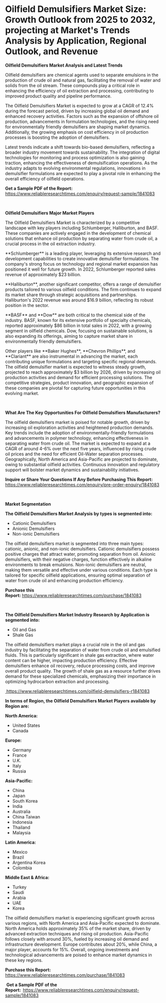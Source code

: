 <p><h1>Oilfield Demulsifiers Market Size: Growth Outlook from 2025 to 2032, projecting at Market's Trends Analysis by Application, Regional Outlook, and Revenue</h1></p><p><strong>Oilfield Demulsifiers Market Analysis and Latest Trends</strong></p>
<p><p>Oilfield demulsifiers are chemical agents used to separate emulsions in the production of crude oil and natural gas, facilitating the removal of water and solids from the oil stream. These compounds play a critical role in enhancing the efficiency of oil extraction and processing, contributing to improved product quality and pipeline performance.</p><p>The Oilfield Demulsifiers Market is expected to grow at a CAGR of 12.4% during the forecast period, driven by increasing global oil demand and enhanced recovery activities. Factors such as the expansion of offshore oil production, advancements in formulation technologies, and the rising need for environmentally friendly demulsifiers are shaping market dynamics. Additionally, the growing emphasis on cost efficiency in oil production processes is boosting the adoption of demulsifiers.</p><p>Latest trends indicate a shift towards bio-based demulsifiers, reflecting a broader industry movement towards sustainability. The integration of digital technologies for monitoring and process optimization is also gaining traction, enhancing the effectiveness of demulsification operations. As the industry adapts to evolving environmental regulations, innovations in demulsifier formulations are expected to play a pivotal role in enhancing the overall efficiency of oilfield operations.</p></p>
<p><strong>Get a Sample PDF of the Report:&nbsp;</strong> <a href="https://www.reliableresearchtimes.com/enquiry/request-sample/1841083?utm_campaign=3099&utm_medium=2&utm_source=Github&utm_content=ia&utm_term=15042025&utm_id=oilfield-demulsifiers">https://www.reliableresearchtimes.com/enquiry/request-sample/1841083</a></p>
<p>&nbsp;</p>
<p><strong>Oilfield Demulsifiers Major Market Players</strong></p>
<p><p>The Oilfield Demulsifiers Market is characterized by a competitive landscape with key players including Schlumberger, Halliburton, and BASF. These companies are actively engaged in the development of chemical solutions that enhance oil production by separating water from crude oil, a crucial process in the oil extraction industry.</p><p>**Schlumberger** is a leading player, leveraging its extensive research and development capabilities to create innovative demulsifier formulations. The company's strong focus on technology and regional market expansion has positioned it well for future growth. In 2022, Schlumberger reported sales revenue of approximately $23 billion.</p><p>**Halliburton**, another significant competitor, offers a range of demulsifier products tailored to various oilfield conditions. The firm continues to expand its market share through strategic acquisitions and partnerships. Halliburton's 2022 revenue was around $16.9 billion, reflecting its robust position in the sector.</p><p>**BASF** and **Dow** are both critical to the chemical side of the industry. BASF, known for its extensive portfolio of specialty chemicals, reported approximately $86 billion in total sales in 2022, with a growing segment in oilfield chemicals. Dow, focusing on sustainable solutions, is also expanding its offerings, aiming to capture market share in environmentally friendly demulsifiers.</p><p>Other players like **Baker Hughes**, **Chevron Phillips**, and **Clariant** are also instrumental in advancing the market, each contributing unique formulations and targeting specific regional demands. The oilfield demulsifier market is expected to witness steady growth, projected to reach approximately $3 billion by 2026, driven by increasing oil production activities and demand for efficient processing solutions. The competitive strategies, product innovation, and geographic expansion of these companies are pivotal for capturing future opportunities in this evolving market.</p></p>
<p>&nbsp;</p>
<p><strong>What Are The Key Opportunities For Oilfield Demulsifiers Manufacturers?</strong></p>
<p><p>The oilfield demulsifiers market is poised for notable growth, driven by increasing oil exploration activities and heightened production demands. Key trends include the adoption of environmentally-friendly formulations and advancements in polymer technology, enhancing effectiveness in separating water from crude oil. The market is expected to expand at a CAGR of around 4-6% over the next five years, influenced by rising crude oil prices and the need for efficient Oil-Water separation processes. Geographically, North America and Asia-Pacific are projected to dominate, owing to substantial oilfield activities. Continuous innovation and regulatory support will bolster market dynamics and sustainability initiatives.</p></p>
<p><strong>Inquire or Share Your Questions If Any Before Purchasing This Report:</strong> <a href="https://www.reliableresearchtimes.com/enquiry/pre-order-enquiry/1841083?utm_campaign=3099&utm_medium=2&utm_source=Github&utm_content=ia&utm_term=15042025&utm_id=oilfield-demulsifiers">https://www.reliableresearchtimes.com/enquiry/pre-order-enquiry/1841083</a></p>
<p>&nbsp;</p>
<p><strong>Market Segmentation</strong></p>
<p><strong>The Oilfield Demulsifiers Market Analysis by types is segmented into:</strong></p>
<p><ul><li>Cationic Demulsifiers</li><li>Anionic Demulsifiers</li><li>Non-ionic Demulsifiers</li></ul></p>
<p><p>The oilfield demulsifiers market is segmented into three main types: cationic, anionic, and non-ionic demulsifiers. Cationic demulsifiers possess positive charges that attract water, promoting separation from oil. Anionic demulsifiers, with their negative charges, function effectively in alkaline environments to break emulsions. Non-ionic demulsifiers are neutral, making them versatile and effective under various conditions. Each type is tailored for specific oilfield applications, ensuring optimal separation of water from crude oil and enhancing production efficiency.</p></p>
<p><strong>Purchase this Report:&nbsp;</strong><a href="https://www.reliableresearchtimes.com/purchase/1841083?utm_campaign=3099&utm_medium=2&utm_source=Github&utm_content=ia&utm_term=15042025&utm_id=oilfield-demulsifiers">https://www.reliableresearchtimes.com/purchase/1841083</a></p>
<p>&nbsp;</p>
<p><strong>The Oilfield Demulsifiers Market Industry Research by Application is segmented into:</strong></p>
<p><ul><li>Oil and Gas</li><li>Shale Gas</li></ul></p>
<p><p>The oilfield demulsifiers market plays a crucial role in the oil and gas industry by facilitating the separation of water from crude oil and emulsified fluids. This is particularly significant in shale gas extraction, where water content can be higher, impacting production efficiency. Effective demulsifiers enhance oil recovery, reduce processing costs, and improve overall product quality. The growth of shale gas as a resource further drives demand for these specialized chemicals, emphasizing their importance in optimizing hydrocarbon extraction and processing.</p></p>
<p><a href="https://www.reliableresearchtimes.com/oilfield-demulsifiers-r1841083?utm_campaign=3099&utm_medium=2&utm_source=Github&utm_content=ia&utm_term=15042025&utm_id=oilfield-demulsifiers">&nbsp;https://www.reliableresearchtimes.com/oilfield-demulsifiers-r1841083</a></p>
<p><strong>In terms of Region, the Oilfield Demulsifiers Market Players available by Region are:</strong></p>
<p>
    <p> <strong> North America: </strong>
        <ul>
            <li>United States</li>
            <li>Canada</li>
        </ul>
        </p> 
    <p> <strong> Europe: </strong>
        <ul>
            <li>Germany</li>
            <li>France</li>
            <li>U.K.</li>
            <li>Italy</li>
            <li>Russia</li>
        </ul>
        </p> 
    <p> <strong> Asia-Pacific: </strong>
        <ul>
            <li>China</li>
            <li>Japan</li>
            <li>South Korea</li>
            <li>India</li>
            <li>Australia</li>
            <li>China Taiwan</li>
            <li>Indonesia</li>
            <li>Thailand</li>
            <li>Malaysia</li>
        </ul>
        </p> 
    <p> <strong> Latin America: </strong>
        <ul>
            <li>Mexico</li>
            <li>Brazil</li>
            <li>Argentina Korea</li>
            <li>Colombia</li>
        </ul>
        </p> 
    <p> <strong> Middle East & Africa: </strong>
        <ul>
            <li>Turkey</li>
            <li>Saudi</li>
            <li>Arabia</li>
            <li>UAE</li>
            <li>Korea</li>
        </ul>
    </p>
    </p>
<p><p>The oilfield demulsifiers market is experiencing significant growth across various regions, with North America and Asia-Pacific expected to dominate. North America holds approximately 35% of the market share, driven by advanced extraction techniques and rising oil production. Asia-Pacific follows closely with around 30%, fueled by increasing oil demand and infrastructure development. Europe contributes about 20%, while China, a major player, accounts for 15%. Overall, ongoing investments and technological advancements are poised to enhance market dynamics in these key regions.</p></p>
<p><strong>Purchase this Report: </strong><a href="https://www.reliableresearchtimes.com/purchase/1841083?utm_campaign=3099&utm_medium=2&utm_source=Github&utm_content=ia&utm_term=15042025&utm_id=oilfield-demulsifiers">https://www.reliableresearchtimes.com/purchase/1841083</a></p>
<p>&nbsp;<strong>Get a Sample PDF of the Report:&nbsp;&nbsp;</strong><a href="https://www.reliableresearchtimes.com/enquiry/request-sample/1841083?utm_campaign=3099&utm_medium=2&utm_source=Github&utm_content=ia&utm_term=15042025&utm_id=oilfield-demulsifiers">https://www.reliableresearchtimes.com/enquiry/request-sample/1841083</a></p>
<p><strong></strong></p>
<p><p></p><p></p><p></p></p>